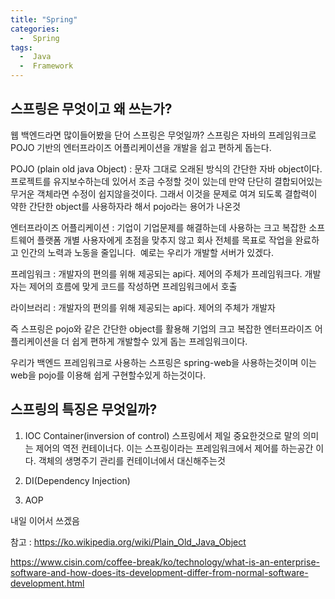 ```yaml
---
title: "Spring"
categories:
  -  Spring
tags:
  -  Java 
  -  Framework
---
```

스프링은 무엇이고 왜 쓰는가?
------

웹 백엔드라면 많이들어봤을 단어 스프링은 무엇일까?
스프링은 자바의 프레임워크로 POJO 기반의 엔터프라이즈 어플리케이션을 개발을 쉽고 편하게 돕는다.


POJO (plain old java Object) : 문자 그대로 오래된 방식의 간단한 자바 object이다. 프로젝트를 유지보수하는데 있어서 조금 수정할 것이 있는데 만약 단단히 결합되어있는 무거운 객체라면 수정이 쉽지않을것이다. 그래서 이것을 문제로 여겨 되도록 결합력이 약한 간단한 object를 사용하자라 해서 pojo라는 용어가 나온것


엔터프라이즈 어플리케이션 : 기업이 기업문제를 해결하는데 사용하는 크고 복잡한 소프트웨어 플랫폼 개별 사용자에게 초점을 맞추지 않고 회사 전체를 목표로 작업을 완료하고 인간의 노력과 노동을 줄입니다.  예로는 우리가 개발할 서버가 있겠다.

프레임워크 : 개발자의 편의를 위해 제공되는 api다. 제어의 주체가 프레임워크다. 개발자는 제어의 흐름에 맞게 코드를 작성하면 프레임워크에서 호출 

라이브러리 : 개발자의 편의를 위해 제공되는 api다. 제어의 주체가 개발자

즉 스프링은 pojo와 같은 간단한 object를 활용해 기업의 크고 복잡한 엔터프라이즈 어플리케이션을 더 쉽게 편하게 개발할수 있게 돕는 프레임워크이다.

우리가 백엔드 프레임워크로 사용하는 스프링은 spring-web을 사용하는것이며 이는 web을 pojo를 이용해 쉽게 구현할수있게 하는것이다.


스프링의 특징은 무엇일까?
------
1. IOC Container(inversion of control)
스프링에서 제일 중요한것으로 말의 의미는 제어의 역전 컨테이너다. 이는 스프링이라는 프레임워크에서 제어를 하는공간 이다. 객체의 생명주기 관리를 컨테이너에서 대신해주는것


2. DI(Dependency Injection)
	
3. AOP

내일 이어서 쓰겠음 

참고 : 
https://ko.wikipedia.org/wiki/Plain_Old_Java_Object

https://www.cisin.com/coffee-break/ko/technology/what-is-an-enterprise-software-and-how-does-its-development-differ-from-normal-software-development.html